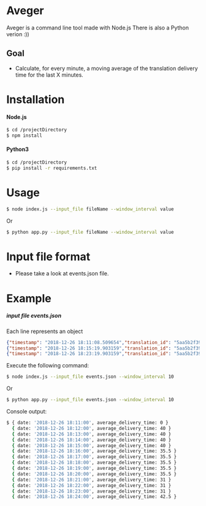 # Aveger
Aveger is a command line tool made with Node.js
There is also a Python verion :))
## Goal 
  - Calculate, for every minute, a moving average of the translation delivery time for the last X minutes.

# Installation
#### Node.js
```sh
$ cd /projectDirectory
$ npm install
```
#### Python3
```sh
$ cd /projectDirectory
$ pip install -r requirements.txt
```

# Usage
```sh
$ node index.js --input_file fileName --window_interval value
```
Or
```sh
$ python app.py --input_file fileName --window_interval value
```
# Input file format
- Please take a look at events.json file.

# Example
##### input file events.json

Each line represents an object

```json
{"timestamp": "2018-12-26 18:11:08.509654","translation_id": "5aa5b2f39f7254a75aa5","source_language": "en","target_language": "fr","client_name": "easyjet","event_name": "translation_delivered","nr_words": 30, "duration": 40}
{"timestamp": "2018-12-26 18:15:19.903159","translation_id": "5aa5b2f39f7254a75aa4","source_language": "en","target_language": "fr","client_name": "easyjet","event_name": "translation_delivered","nr_words": 30, "duration": 31}
{"timestamp": "2018-12-26 18:23:19.903159","translation_id": "5aa5b2f39f7254a75bb33","source_language": "en","target_language": "fr","client_name": "booking","event_name": "translation_delivered","nr_words": 100, "duration": 54}
```
Execute the following command:

```sh
$ node index.js --input_file events.json --window_interval 10
```

Or

```sh
$ python app.py --input_file events.json --window_interval 10
```

Console output:

```sh
$ { date: '2018-12-26 18:11:00', average_delivery_time: 0 }
  { date: '2018-12-26 18:12:00', average_delivery_time: 40 }
  { date: '2018-12-26 18:13:00', average_delivery_time: 40 }
  { date: '2018-12-26 18:14:00', average_delivery_time: 40 }
  { date: '2018-12-26 18:15:00', average_delivery_time: 40 }
  { date: '2018-12-26 18:16:00', average_delivery_time: 35.5 }
  { date: '2018-12-26 18:17:00', average_delivery_time: 35.5 }
  { date: '2018-12-26 18:18:00', average_delivery_time: 35.5 }
  { date: '2018-12-26 18:19:00', average_delivery_time: 35.5 }
  { date: '2018-12-26 18:20:00', average_delivery_time: 35.5 }
  { date: '2018-12-26 18:21:00', average_delivery_time: 31 }
  { date: '2018-12-26 18:22:00', average_delivery_time: 31 }
  { date: '2018-12-26 18:23:00', average_delivery_time: 31 }
  { date: '2018-12-26 18:24:00', average_delivery_time: 42.5 }
```


